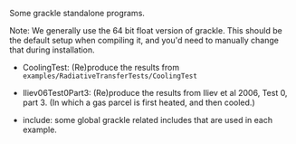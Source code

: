 Some grackle standalone programs.

Note: We generally use the 64 bit float version of grackle. This should be the
default setup when compiling it, and you'd need to manually change that during
installation. 

- CoolingTest: (Re)produce the results from `examples/RadiativeTransferTests/CoolingTest`

- Iliev06Test0Part3: (Re)produce the results from Iliev et al 2006, Test 0, part 3.
  (In which a gas parcel is first heated, and then cooled.)

- include: some global grackle related includes that are used in each example.
